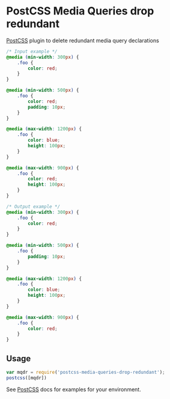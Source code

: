 # PostCSS Media Queries drop redundant

[PostCSS] plugin to delete redundant media query declarations

[PostCSS]: https://github.com/postcss/postcss

```css
/* Input example */
@media (min-width: 300px) {
    .foo {
        color: red;
    }
}

@media (min-width: 500px) {
    .foo {
        color: red;
        padding: 10px;
    }
}

@media (max-width: 1200px) {
    .foo {
        color: blue;
        height: 100px;
    }
}

@media (max-width: 900px) {
    .foo {
        color: red;
        height: 100px;
    }
}

```

```css
/* Output example */
@media (min-width: 300px) {
    .foo {
        color: red;
    }
}

@media (min-width: 500px) {
    .foo {
        padding: 10px;
    }
}

@media (max-width: 1200px) {
    .foo {
        color: blue;
        height: 100px;
    }
}

@media (max-width: 900px) {
    .foo {
        color: red;
    }
}
```

## Usage

```js
var mqdr = require('postcss-media-queries-drop-redundant');
postcss([mqdr])
```

See [PostCSS] docs for examples for your environment.

